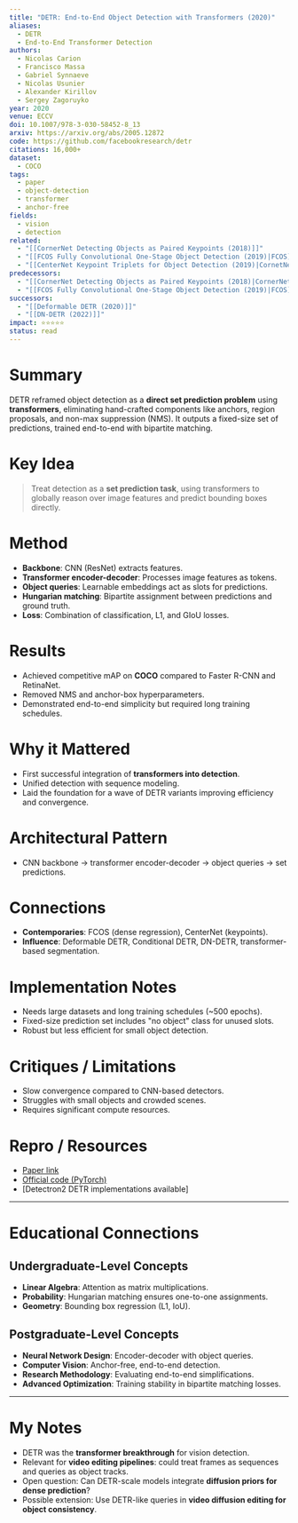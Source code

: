 ```yaml
---
title: "DETR: End-to-End Object Detection with Transformers (2020)"
aliases:
  - DETR
  - End-to-End Transformer Detection
authors:
  - Nicolas Carion
  - Francisco Massa
  - Gabriel Synnaeve
  - Nicolas Usunier
  - Alexander Kirillov
  - Sergey Zagoruyko
year: 2020
venue: ECCV
doi: 10.1007/978-3-030-58452-8_13
arxiv: https://arxiv.org/abs/2005.12872
code: https://github.com/facebookresearch/detr
citations: 16,000+
dataset:
  - COCO
tags:
  - paper
  - object-detection
  - transformer
  - anchor-free
fields:
  - vision
  - detection
related:
  - "[[CornerNet Detecting Objects as Paired Keypoints (2018)]]"
  - "[[FCOS Fully Convolutional One-Stage Object Detection (2019)|FCOS]]"
  - "[[CenterNet Keypoint Triplets for Object Detection (2019)|CornetNet_2019]]"
predecessors:
  - "[[CornerNet Detecting Objects as Paired Keypoints (2018)|CornerNet]]"
  - "[[FCOS Fully Convolutional One-Stage Object Detection (2019)|FCOS]]"
successors:
  - "[[Deformable DETR (2020)]]"
  - "[[DN-DETR (2022)]]"
impact: ⭐⭐⭐⭐⭐
status: read
---
```



# Summary
DETR reframed object detection as a **direct set prediction problem** using **transformers**, eliminating hand-crafted components like anchors, region proposals, and non-max suppression (NMS). It outputs a fixed-size set of predictions, trained end-to-end with bipartite matching.

# Key Idea
> Treat detection as a **set prediction task**, using transformers to globally reason over image features and predict bounding boxes directly.

# Method
- **Backbone**: CNN (ResNet) extracts features.  
- **Transformer encoder-decoder**: Processes image features as tokens.  
- **Object queries**: Learnable embeddings act as slots for predictions.  
- **Hungarian matching**: Bipartite assignment between predictions and ground truth.  
- **Loss**: Combination of classification, L1, and GIoU losses.  

# Results
- Achieved competitive mAP on **COCO** compared to Faster R-CNN and RetinaNet.  
- Removed NMS and anchor-box hyperparameters.  
- Demonstrated end-to-end simplicity but required long training schedules.  

# Why it Mattered
- First successful integration of **transformers into detection**.  
- Unified detection with sequence modeling.  
- Laid the foundation for a wave of DETR variants improving efficiency and convergence.  

# Architectural Pattern
- CNN backbone → transformer encoder-decoder → object queries → set predictions.  

# Connections
- **Contemporaries**: FCOS (dense regression), CenterNet (keypoints).  
- **Influence**: Deformable DETR, Conditional DETR, DN-DETR, transformer-based segmentation.  

# Implementation Notes
- Needs large datasets and long training schedules (~500 epochs).  
- Fixed-size prediction set includes "no object" class for unused slots.  
- Robust but less efficient for small object detection.  

# Critiques / Limitations
- Slow convergence compared to CNN-based detectors.  
- Struggles with small objects and crowded scenes.  
- Requires significant compute resources.  

# Repro / Resources
- [Paper link](https://arxiv.org/abs/2005.12872)  
- [Official code (PyTorch)](https://github.com/facebookresearch/detr)  
- [Detectron2 DETR implementations available]  

---

# Educational Connections

## Undergraduate-Level Concepts
- **Linear Algebra**: Attention as matrix multiplications.  
- **Probability**: Hungarian matching ensures one-to-one assignments.  
- **Geometry**: Bounding box regression (L1, IoU).  

## Postgraduate-Level Concepts
- **Neural Network Design**: Encoder-decoder with object queries.  
- **Computer Vision**: Anchor-free, end-to-end detection.  
- **Research Methodology**: Evaluating end-to-end simplifications.  
- **Advanced Optimization**: Training stability in bipartite matching losses.  

---

# My Notes
- DETR was the **transformer breakthrough** for vision detection.  
- Relevant for **video editing pipelines**: could treat frames as sequences and queries as object tracks.  
- Open question: Can DETR-scale models integrate **diffusion priors for dense prediction**?  
- Possible extension: Use DETR-like queries in **video diffusion editing for object consistency**.  
